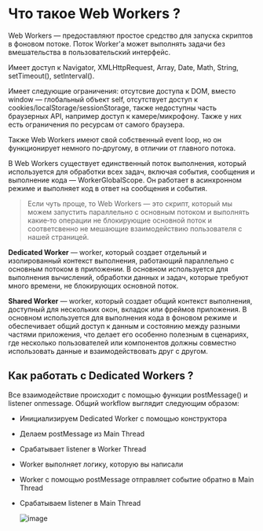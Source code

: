 # Что такое Web Workers ?

Web Workers — предоставляют простое средство для запуска скриптов в фоновом потоке. Поток Worker'а может выполнять задачи без вмешательства в пользовательский интерфейс.

Имеет доступ к Navigator, XMLHttpRequest, Array, Date, Math, String, setTimeout(), setInterval().

Имеет следующие ограничения: отсутсвие доступа к DOM, вместо window — глобальный объект self, отсутствует доступ к cookies/localStorage/sessionStorage, также недоступны часть браузерных API, например доступ к камере/микрофону. Также у них есть ограничения по ресурсам от самого браузера.

Также Web Workers имеют свой собственный event loop, но он функционирует немного по‑другому, в отличии от главного потока.

В Web Workers существует единственный поток выполнения, который используется для обработки всех задач, включая события, сообщения и выполнение кода — WorkerGlobalScope. Он работает в асинхронном режиме и выполняет код в ответ на сообщения и события.

> Если чуть проще, то Web Workers — это скрипт, который мы можем запустить параллельно с основным потоком и выполнять какие‑то операции не блокирующие основной поток и соответсвенно не мешающие взаимодействию пользователя с нашей страницей.

**Dedicated Worker** — worker, который создает отдельный и изолированный контекст выполнения, работающий параллельно с основным потоком в приложении. В основном используется для выполнения вычислений, обработки данных и задач, которые требуют много времени, не блокирующих основной поток.

**Shared Worker** — worker, который создает общий контекст выполнения, доступный для нескольких окон, вкладок или фреймов приложения. В основном используется для выполнения кода в фоновом режиме и обеспечивает общий доступ к данным и состоянию между разными частями приложения, что делает его особенно полезным в сценариях, где несколько пользователей или компонентов должны совместно использовать данные и взаимодействовать друг с другом.

## Как работать с Dedicated Workers ?

Все взаимодействие происходит с помощью функции postMessage() и listener onmessage. Общий workflow выглядит следующим образом:

- Инициализируем Dedicated Worker с помощью конструктора
- Делаем postMessage из Main Thread
- Срабатывает listener в Worker Thread
- Worker выполняет логику, которую вы написали
- Worker с помощью postMessage отправляет событие обратно в Main Thread
- Срабатываем listener в Main Thread

  ![image](https://github.com/wmcheck/Notes/assets/2428660/d1d6f665-8cee-4c0e-9906-571cd44b3f84)


